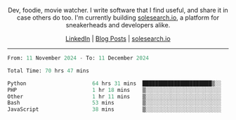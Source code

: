 <p align="center">Dev, foodie, movie watcher. I write software that I find useful, and share it in case others do too. I'm currently building <a href="https://solesearch.io">solesearch.io</a>, a platform for sneakerheads and developers alike.</p>
<p align="center">
  <a href="https://www.linkedin.com/in/peter-rauscher">LinkedIn</a>
  |
  <a href="https://dev.to/peterrauscher">Blog Posts</a>
  |
  <a href="https://solesearch.io">solesearch.io</a>
</p>
<hr/>
<!--START_SECTION:waka-->

```python
From: 11 November 2024 - To: 11 December 2024

Total Time: 70 hrs 47 mins

Python                     64 hrs 31 mins  ██████████████████████▒░░   89.64 %
PHP                        1 hr 18 mins    ▒░░░░░░░░░░░░░░░░░░░░░░░░   01.82 %
Other                      1 hr 11 mins    ▒░░░░░░░░░░░░░░░░░░░░░░░░   01.65 %
Bash                       53 mins         ▒░░░░░░░░░░░░░░░░░░░░░░░░   01.23 %
JavaScript                 38 mins         ▒░░░░░░░░░░░░░░░░░░░░░░░░   00.89 %
```

<!--END_SECTION:waka-->
